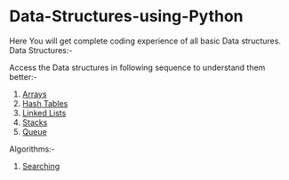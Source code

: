 # Data-Structures-using-Python
Here You will get complete coding experience of all basic Data structures.  
Data Structures:-  
  
Access the Data structures in following sequence to understand them better:-  
1) [Arrays](https://github.com/AnkushSharma97/Data-Structures-using-Python/tree/master/DS-Arrays)  
2) [Hash Tables](https://github.com/AnkushSharma97/Data-Structures-using-Python/tree/master/DS-HashTables)  
3) [Linked Lists](https://github.com/AnkushSharma97/Data-Structures-using-Python/tree/master/DS-LinkedList)  
4) [Stacks](https://github.com/AnkushSharma97/Data-Structures-using-Python/tree/master/DS-Stack)  
5) [Queue](https://github.com/AnkushSharma97/Data-Structures-using-Python/tree/master/DS-Queue)  
  
Algorithms:-  
  
1) [Searching](https://github.com/AnkushSharma97/Data-Structures-using-Python/tree/master/DS-Searching)


